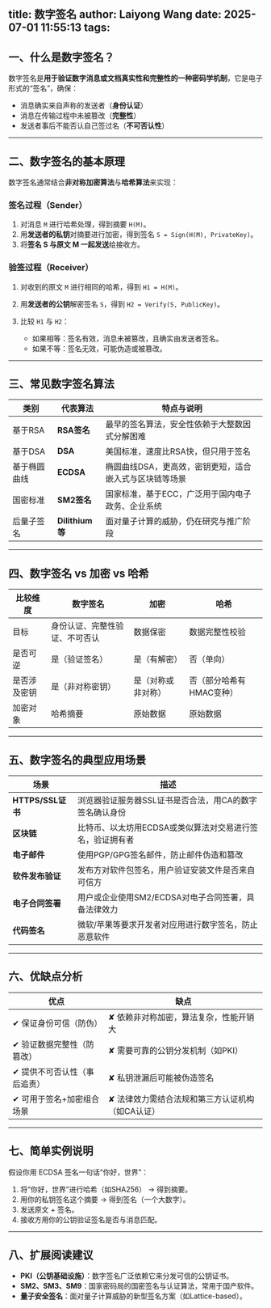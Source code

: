 title: 数字签名
author: Laiyong Wang
date: 2025-07-01 11:55:13
tags:
---
## 一、什么是数字签名？

数字签名是**用于验证数字消息或文档真实性和完整性的一种密码学机制**，它是电子形式的“签名”，确保：

* 消息确实来自声称的发送者（**身份认证**）
* 消息在传输过程中未被篡改（**完整性**）
* 发送者事后不能否认自己签过名（**不可否认性**）

---

## 二、数字签名的基本原理

数字签名通常结合**非对称加密算法**与**哈希算法**来实现：

### 签名过程（Sender）

1. 对消息 `M` 进行哈希处理，得到摘要 `H(M)`。
2. 用**发送者的私钥**对摘要进行加密，得到签名 `S = Sign(H(M), PrivateKey)`。
3. 将**签名 S 与原文 M 一起发送**给接收方。

### 验签过程（Receiver）

1. 对收到的原文 `M` 进行相同的哈希，得到 `H1 = H(M)`。
2. 用**发送者的公钥**解密签名 `S`，得到 `H2 = Verify(S, PublicKey)`。
3. 比较 `H1` 与 `H2`：

   * 如果相等：签名有效，消息未被篡改，且确实由发送者签名。
   * 如果不等：签名无效，可能伪造或被篡改。

---

## 三、常见数字签名算法

| 类别     | 代表算法           | 特点与说明                         |
| ------ | -------------- | ----------------------------- |
| 基于RSA  | **RSA签名**      | 最早的签名算法，安全性依赖于大整数因式分解困难       |
| 基于DSA  | **DSA**        | 美国标准，速度比RSA快，但只用于签名           |
| 基于椭圆曲线 | **ECDSA**      | 椭圆曲线DSA，更高效，密钥更短，适合嵌入式与区块链等场景 |
| 国密标准   | **SM2签名**      | 国家标准，基于ECC，广泛用于国内电子政务、企业系统    |
| 后量子签名  | **Dilithium等** | 面对量子计算的威胁，仍在研究与推广阶段           |

---

## 四、数字签名 vs 加密 vs 哈希

| 比较维度   | 数字签名            | 加密        | 哈希             |
| ------ | --------------- | --------- | -------------- |
| 目标     | 身份认证、完整性验证、不可否认 | 数据保密      | 数据完整性校验        |
| 是否可逆   | 是（验证签名）         | 是（有解密）    | 否（单向）          |
| 是否涉及密钥 | 是（非对称密钥）        | 是（对称或非对称） | 否（部分哈希有HMAC变种） |
| 加密对象   | 哈希摘要            | 原始数据      | 原始数据           |

---

## 五、数字签名的典型应用场景

| 场景              | 描述                              |
| --------------- | ------------------------------- |
| **HTTPS/SSL证书** | 浏览器验证服务器SSL证书是否合法，用CA的数字签名确认身份  |
| **区块链**         | 比特币、以太坊用ECDSA或类似算法对交易进行签名，验证拥有者 |
| **电子邮件**        | 使用PGP/GPG签名邮件，防止邮件伪造和篡改         |
| **软件发布验证**      | 发布方对软件包签名，用户验证安装文件是否来自可信方       |
| **电子合同签署**      | 用户或企业使用SM2/ECDSA对电子合同签署，具备法律效力  |
| **代码签名**        | 微软/苹果等要求开发者对应用进行数字签名，防止恶意软件     |

---

## 六、优缺点分析

| 优点              | 缺点                         |
| --------------- | -------------------------- |
| ✔ 保证身份可信（防伪）    | ✘ 依赖非对称加密，算法复杂，性能开销大       |
| ✔ 验证数据完整性（防篡改）  | ✘ 需要可靠的公钥分发机制（如PKI）        |
| ✔ 提供不可否认性（事后追责） | ✘ 私钥泄漏后可能被伪造签名             |
| ✔ 可用于签名+加密组合场景  | ✘ 法律效力需结合法规和第三方认证机构（如CA认证） |

---

## 七、简单实例说明

假设你用 ECDSA 签名一句话“你好，世界”：

1. 将“你好，世界”进行哈希（如SHA256） → 得到摘要。
2. 用你的私钥签名这个摘要 → 得到签名（一个大数字）。
3. 发送原文 + 签名。
4. 接收方用你的公钥验证签名是否与消息匹配。

---

## 八、扩展阅读建议

* **PKI（公钥基础设施）**：数字签名广泛依赖它来分发可信的公钥证书。
* **SM2、SM3、SM9**：国家密码局的国密签名与认证算法，常用于国产软件。
* **量子安全签名**：面对量子计算威胁的新型签名方案（如Lattice-based）。
